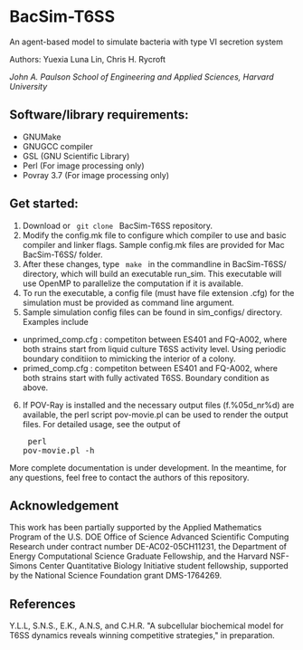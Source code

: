 # BacSim-T6SS
An agent-based model to simulate bacteria with type VI secretion system

Authors: Yuexia Luna Lin, Chris H. Rycroft

_John A. Paulson School of Engineering and Applied Sciences, Harvard University_
## Software/library requirements:

- GNUMake
- GNUGCC compiler
- GSL (GNU Scientific Library)
- Perl         (For image processing only)
- Povray 3.7   (For image processing only)

## Get started:
1. Download or <code> git clone </code> BacSim-T6SS repository.
2. Modify the config.mk file to configure which compiler to use and basic compiler and linker flags. Sample config.mk files are provided for Mac BacSim-T6SS/ folder.
3. After these changes, type <code> make </code> in the commandline in BacSim-T6SS/ directory, which will build an executable run_sim. This executable will use OpenMP to parallelize the computation if it is available.
4. To run the executable, a config file (must have file extension .cfg) for the simulation must be provided as command line argument.
5. Sample simulation config files can be found in sim_configs/ directory. Examples include
 * unprimed_comp.cfg : competiton between ES401 and FQ-A002, where both strains start from liquid culture T6SS activity level. Using periodic boundary conditiion to mimicking the interior of a colony.
 * primed_comp.cfg : competiton between ES401 and FQ-A002, where both strains start with fully activated T6SS. Boundary condition as above.
6. If POV-Ray is installed and the necessary output files (f.%05d_nr%d) are available, the perl script pov-movie.pl can be used to render the output files. For detailed usage, see the output of <pre> perl pov-movie.pl -h </pre>

More complete documentation is under development.
In the meantime, for any questions, feel free to contact the authors of this repository.

## Acknowledgement
This work has been partially supported by the Applied Mathematics Program of the U.S. DOE Office of Science Advanced Scientific Computing Research under contract number DE-AC02-05CH11231, the Department of Energy Computational Science Graduate Fellowship, and the Harvard NSF-Simons Center Quantitative Biology Initiative student fellowship, supported by the National Science Foundation grant DMS-1764269.

## References
Y.L.L, S.N.S., E.K., A.N.S, and C.H.R. "A subcellular biochemical model for T6SS dynamics reveals winning competitive strategies," in preparation.

